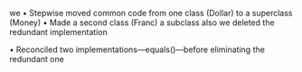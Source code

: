 we 
• Stepwise moved common code from one class (Dollar) to a superclass (Money) 
• Made a second class (Franc) a subclass also
we deleted the redundant implementation

• Reconciled two implementations—equals()—before eliminating the redundant one



